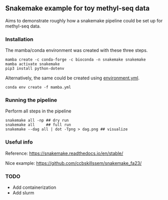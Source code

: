 ## Snakemake example for toy methyl-seq data

Aims to demonstrate roughly how a snakemake pipeline
could be set up for methyl-seq data.

### Installation

The mamba/conda environment was created with these three steps.

```
mamba create -c conda-forge -c bioconda -n snakemake snakemake
mamba activate snakemake
pip3 install python-dotenv
```

Alternatively, the same could be created using [environment.yml](environment.yml).

```
conda env create -f mamba.yml
```

### Running the pipeline

Perform all steps in the pipeline
```
snakemake all -np ## dry run
snakemake all     ## full run
snakemake --dag all | dot -Tpng > dag.png ## visualize 
```

###  Useful info

Reference:
https://snakemake.readthedocs.io/en/stable/

Nice example:
https://github.com/ccbskillssem/snakemake_fa23/

### TODO

* Add containerization
* Add slurm


